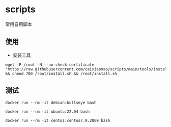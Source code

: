 # scripts
常用自用脚本

## 使用

- 安装工具
```shell
wget -P /root -N --no-check-certificate "https://raw.githubusercontent.com/caixiaomao/scripts/main/tools/install.sh" && chmod 700 /root/install.sh && /root/install.sh
```

## 测试
```shell
docker run --rm -it debian:bullseye bash

docker run --rm -it ubuntu:22.04 bash

docker run --rm -it centos:centos7.9.2009 bash
```
